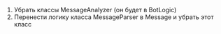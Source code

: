 1. Убрать классы MessageAnalyzer (он будет в BotLogic)
2. Перенести логику класса MessageParser в Message и убрать этот класс
